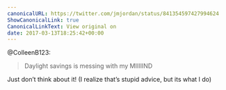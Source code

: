 ```yaml
---
canonicalURL: https://twitter.com/jmjordan/status/841354597427994624
ShowCanonicalLink: true
CanonicalLinkText: View original on
date: 2017-03-13T18:25:42+00:00
---
```

@ColleenB123:

> Daylight savings is messing with my MIIIIIND

Just don’t think about it! (I realize that’s stupid advice, but its what I do)